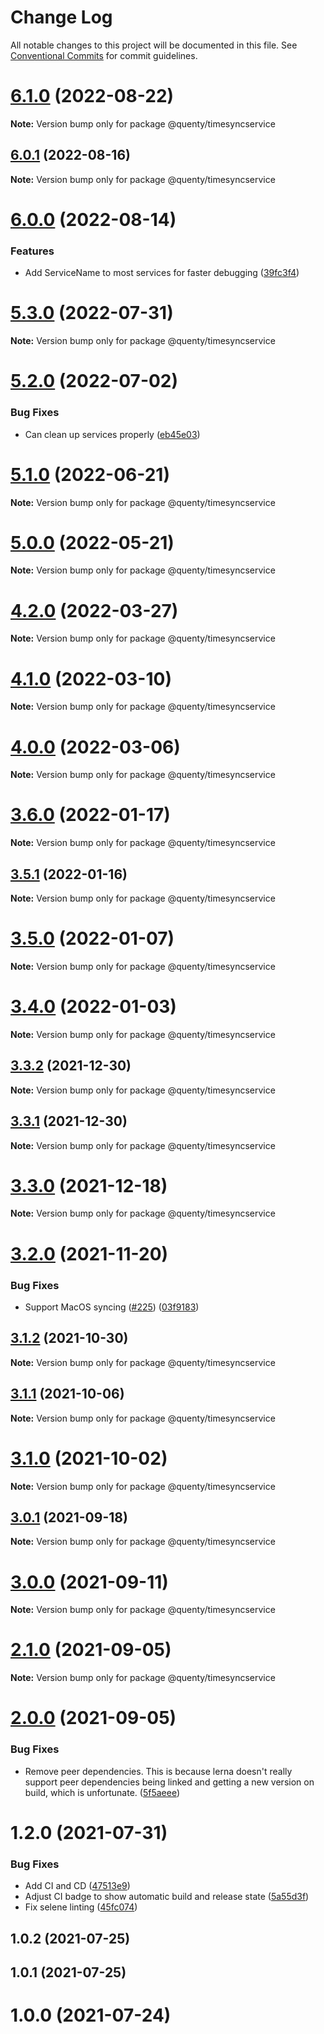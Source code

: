 # Change Log

All notable changes to this project will be documented in this file.
See [Conventional Commits](https://conventionalcommits.org) for commit guidelines.

# [6.1.0](https://github.com/Quenty/NevermoreEngine/compare/@quenty/timesyncservice@6.0.1...@quenty/timesyncservice@6.1.0) (2022-08-22)

**Note:** Version bump only for package @quenty/timesyncservice





## [6.0.1](https://github.com/Quenty/NevermoreEngine/compare/@quenty/timesyncservice@6.0.0...@quenty/timesyncservice@6.0.1) (2022-08-16)

**Note:** Version bump only for package @quenty/timesyncservice





# [6.0.0](https://github.com/Quenty/NevermoreEngine/compare/@quenty/timesyncservice@5.3.0...@quenty/timesyncservice@6.0.0) (2022-08-14)


### Features

* Add ServiceName to most services for faster debugging ([39fc3f4](https://github.com/Quenty/NevermoreEngine/commit/39fc3f4f2beb92fff49b2264424e07af7907324e))





# [5.3.0](https://github.com/Quenty/NevermoreEngine/compare/@quenty/timesyncservice@5.2.0...@quenty/timesyncservice@5.3.0) (2022-07-31)

**Note:** Version bump only for package @quenty/timesyncservice





# [5.2.0](https://github.com/Quenty/NevermoreEngine/compare/@quenty/timesyncservice@5.1.0...@quenty/timesyncservice@5.2.0) (2022-07-02)


### Bug Fixes

* Can clean up services properly ([eb45e03](https://github.com/Quenty/NevermoreEngine/commit/eb45e03ce2897b18f1ae460974bf2bbb9e27cb97))





# [5.1.0](https://github.com/Quenty/NevermoreEngine/compare/@quenty/timesyncservice@5.0.0...@quenty/timesyncservice@5.1.0) (2022-06-21)

**Note:** Version bump only for package @quenty/timesyncservice





# [5.0.0](https://github.com/Quenty/NevermoreEngine/compare/@quenty/timesyncservice@4.2.0...@quenty/timesyncservice@5.0.0) (2022-05-21)

**Note:** Version bump only for package @quenty/timesyncservice





# [4.2.0](https://github.com/Quenty/NevermoreEngine/compare/@quenty/timesyncservice@4.1.0...@quenty/timesyncservice@4.2.0) (2022-03-27)

**Note:** Version bump only for package @quenty/timesyncservice





# [4.1.0](https://github.com/Quenty/NevermoreEngine/compare/@quenty/timesyncservice@4.0.0...@quenty/timesyncservice@4.1.0) (2022-03-10)

**Note:** Version bump only for package @quenty/timesyncservice





# [4.0.0](https://github.com/Quenty/NevermoreEngine/compare/@quenty/timesyncservice@3.6.0...@quenty/timesyncservice@4.0.0) (2022-03-06)

**Note:** Version bump only for package @quenty/timesyncservice





# [3.6.0](https://github.com/Quenty/NevermoreEngine/compare/@quenty/timesyncservice@3.5.1...@quenty/timesyncservice@3.6.0) (2022-01-17)

**Note:** Version bump only for package @quenty/timesyncservice





## [3.5.1](https://github.com/Quenty/NevermoreEngine/compare/@quenty/timesyncservice@3.5.0...@quenty/timesyncservice@3.5.1) (2022-01-16)

**Note:** Version bump only for package @quenty/timesyncservice





# [3.5.0](https://github.com/Quenty/NevermoreEngine/compare/@quenty/timesyncservice@3.4.0...@quenty/timesyncservice@3.5.0) (2022-01-07)

**Note:** Version bump only for package @quenty/timesyncservice





# [3.4.0](https://github.com/Quenty/NevermoreEngine/compare/@quenty/timesyncservice@3.3.2...@quenty/timesyncservice@3.4.0) (2022-01-03)

**Note:** Version bump only for package @quenty/timesyncservice





## [3.3.2](https://github.com/Quenty/NevermoreEngine/compare/@quenty/timesyncservice@3.3.1...@quenty/timesyncservice@3.3.2) (2021-12-30)

**Note:** Version bump only for package @quenty/timesyncservice





## [3.3.1](https://github.com/Quenty/NevermoreEngine/compare/@quenty/timesyncservice@3.3.0...@quenty/timesyncservice@3.3.1) (2021-12-30)

**Note:** Version bump only for package @quenty/timesyncservice





# [3.3.0](https://github.com/Quenty/NevermoreEngine/compare/@quenty/timesyncservice@3.2.0...@quenty/timesyncservice@3.3.0) (2021-12-18)

**Note:** Version bump only for package @quenty/timesyncservice





# [3.2.0](https://github.com/Quenty/NevermoreEngine/compare/@quenty/timesyncservice@3.1.2...@quenty/timesyncservice@3.2.0) (2021-11-20)


### Bug Fixes

* Support MacOS syncing ([#225](https://github.com/Quenty/NevermoreEngine/issues/225)) ([03f9183](https://github.com/Quenty/NevermoreEngine/commit/03f918392c6a5bdd33f8a17c38de371d1e06c67a))





## [3.1.2](https://github.com/Quenty/NevermoreEngine/compare/@quenty/timesyncservice@3.1.1...@quenty/timesyncservice@3.1.2) (2021-10-30)

**Note:** Version bump only for package @quenty/timesyncservice





## [3.1.1](https://github.com/Quenty/NevermoreEngine/compare/@quenty/timesyncservice@3.1.0...@quenty/timesyncservice@3.1.1) (2021-10-06)

**Note:** Version bump only for package @quenty/timesyncservice





# [3.1.0](https://github.com/Quenty/NevermoreEngine/compare/@quenty/timesyncservice@3.0.1...@quenty/timesyncservice@3.1.0) (2021-10-02)

**Note:** Version bump only for package @quenty/timesyncservice





## [3.0.1](https://github.com/Quenty/NevermoreEngine/compare/@quenty/timesyncservice@3.0.0...@quenty/timesyncservice@3.0.1) (2021-09-18)

**Note:** Version bump only for package @quenty/timesyncservice





# [3.0.0](https://github.com/Quenty/NevermoreEngine/compare/@quenty/timesyncservice@2.1.0...@quenty/timesyncservice@3.0.0) (2021-09-11)

**Note:** Version bump only for package @quenty/timesyncservice





# [2.1.0](https://github.com/Quenty/NevermoreEngine/compare/@quenty/timesyncservice@2.0.0...@quenty/timesyncservice@2.1.0) (2021-09-05)

**Note:** Version bump only for package @quenty/timesyncservice





# [2.0.0](https://github.com/Quenty/NevermoreEngine/compare/@quenty/timesyncservice@1.2.0...@quenty/timesyncservice@2.0.0) (2021-09-05)


### Bug Fixes

* Remove peer dependencies. This is because lerna doesn't really support peer dependencies being linked and getting a new version on build, which is unfortunate. ([5f5aeee](https://github.com/Quenty/NevermoreEngine/commit/5f5aeeea8de9975435309e53679f0ef7064f9dd0))





# 1.2.0 (2021-07-31)


### Bug Fixes

* Add CI and CD ([47513e9](https://github.com/Quenty/NevermoreEngine/commit/47513e9b568162707534af132396dd8756947dd3))
* Adjust CI badge to show automatic build and release state ([5a55d3f](https://github.com/Quenty/NevermoreEngine/commit/5a55d3f19bf8d66a760d67da9b56ed47fab74656))
* Fix selene linting ([45fc074](https://github.com/Quenty/NevermoreEngine/commit/45fc07489ee59127ac6582689f19a0e87c1e5b5a))



## 1.0.2 (2021-07-25)



## 1.0.1 (2021-07-25)



# 1.0.0 (2021-07-24)
